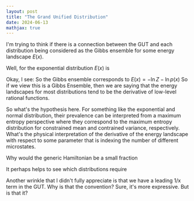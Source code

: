```yaml
---
layout: post
title: "The Grand Unified Distribution"
date: 2024-06-13
mathjax: true
---
```

I'm trying to think if there is a connection between the GUT and each distribution being considered as the Gibbs ensemble for some energy landscape $E(x)$.

Well, for the exponential distribution $E(x)$ is

Okay, I see: So the Gibbs ensemble corresponds to  $E(x) = - \ln Z - \ln p(x)$
So if we view this is a Gibbs Ensemble, then we are saying that the energy landscapes for most distributions tend to be the derivative of low-level rational functions. 

So what's the hypothesis here. For something like the exponential and normal distribution, their prevalence can be interpreted from a maximum entropy perspective where they correspond to the maximum entropy distribution for constrained mean and contrained variance, respectively. What's the physical interpretation of the derivative of the energy landscape with respect to some parameter that is indexing the number of different microstates.

Why would the generic Hamiltonian be a small fraction

It perhaps helps to see which distributions require 

Another wrinkle that I didn't fully appreciate is that we have a leading 1/x term in the GUT. Why is that the convention? Sure, it's more expressive. But is that it?